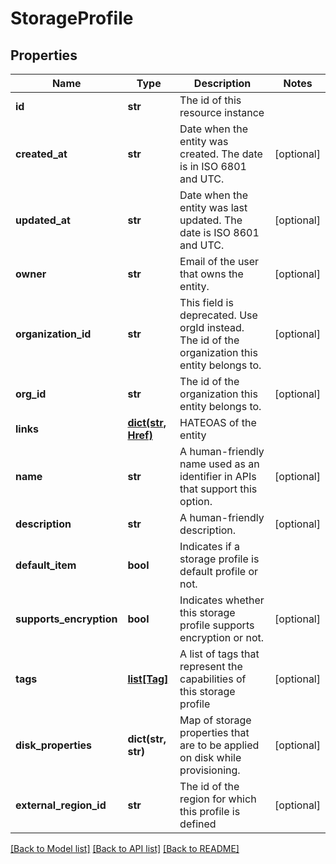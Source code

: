 # StorageProfile

## Properties
Name | Type | Description | Notes
------------ | ------------- | ------------- | -------------
**id** | **str** | The id of this resource instance | 
**created_at** | **str** | Date when the entity was created. The date is in ISO 6801 and UTC. | [optional] 
**updated_at** | **str** | Date when the entity was last updated. The date is ISO 8601 and UTC. | [optional] 
**owner** | **str** | Email of the user that owns the entity. | [optional] 
**organization_id** | **str** | This field is deprecated. Use orgId instead. The id of the organization this entity belongs to. | [optional] 
**org_id** | **str** | The id of the organization this entity belongs to. | [optional] 
**links** | [**dict(str, Href)**](Href.md) | HATEOAS of the entity | 
**name** | **str** | A human-friendly name used as an identifier in APIs that support this option. | [optional] 
**description** | **str** | A human-friendly description. | [optional] 
**default_item** | **bool** | Indicates if a storage profile is default profile or not. | 
**supports_encryption** | **bool** | Indicates whether this storage profile supports encryption or not. | [optional] 
**tags** | [**list[Tag]**](Tag.md) | A list of tags that represent the capabilities of this storage profile | [optional] 
**disk_properties** | **dict(str, str)** | Map of storage properties that are to be applied on disk while provisioning. | [optional] 
**external_region_id** | **str** | The id of the region for which this profile is defined | [optional] 

[[Back to Model list]](../README.md#documentation-for-models) [[Back to API list]](../README.md#documentation-for-api-endpoints) [[Back to README]](../README.md)

